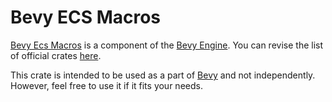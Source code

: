 # Bevy ECS Macros

[Bevy Ecs Macros](https://github.com/bevyengine/bevy/tree/main/crates/bevy_ecs/macros) is a component of the [Bevy Engine](https://bevyengine.org/). You can revise the list of official crates [here](https://github.com/bevyengine/bevy/tree/main/crates).

This crate is intended to be used as a part of [Bevy](https://crates.io/crates/bevy) and not independently. However, feel free to use it if it fits your needs.

